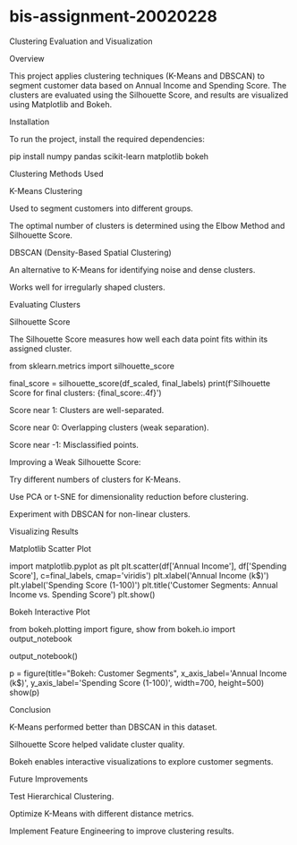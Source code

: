 # bis-assignment-20020228

Clustering Evaluation and Visualization

Overview

This project applies clustering techniques (K-Means and DBSCAN) to segment customer data based on Annual Income and Spending Score. The clusters are evaluated using the Silhouette Score, and results are visualized using Matplotlib and Bokeh.

Installation

To run the project, install the required dependencies:

pip install numpy pandas scikit-learn matplotlib bokeh

Clustering Methods Used

K-Means Clustering

Used to segment customers into different groups.

The optimal number of clusters is determined using the Elbow Method and Silhouette Score.

DBSCAN (Density-Based Spatial Clustering)

An alternative to K-Means for identifying noise and dense clusters.

Works well for irregularly shaped clusters.

Evaluating Clusters

Silhouette Score

The Silhouette Score measures how well each data point fits within its assigned cluster.

from sklearn.metrics import silhouette_score

final_score = silhouette_score(df_scaled, final_labels)
print(f'Silhouette Score for final clusters: {final_score:.4f}')

Score near 1: Clusters are well-separated.

Score near 0: Overlapping clusters (weak separation).

Score near -1: Misclassified points.

Improving a Weak Silhouette Score:

Try different numbers of clusters for K-Means.

Use PCA or t-SNE for dimensionality reduction before clustering.

Experiment with DBSCAN for non-linear clusters.

Visualizing Results

Matplotlib Scatter Plot

import matplotlib.pyplot as plt
plt.scatter(df['Annual Income'], df['Spending Score'], c=final_labels, cmap='viridis')
plt.xlabel('Annual Income (k$)')
plt.ylabel('Spending Score (1-100)')
plt.title('Customer Segments: Annual Income vs. Spending Score')
plt.show()

Bokeh Interactive Plot

from bokeh.plotting import figure, show
from bokeh.io import output_notebook

output_notebook()

p = figure(title="Bokeh: Customer Segments",
           x_axis_label='Annual Income (k$)',
           y_axis_label='Spending Score (1-100)',
           width=700, height=500)
show(p)

Conclusion

K-Means performed better than DBSCAN in this dataset.

Silhouette Score helped validate cluster quality.

Bokeh enables interactive visualizations to explore customer segments.

Future Improvements

Test Hierarchical Clustering.

Optimize K-Means with different distance metrics.

Implement Feature Engineering to improve clustering results.
